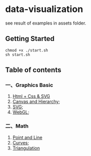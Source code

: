 # data-visualization

see result of examples in assets folder.

## Getting Started
```
chmod +x ./start.sh
sh start.sh
```
## Table of contents
### 一、Graphics Basic
1. [Html + Css & SVG](https://khum08.github.io/data-visualization/src/01-1.html)
2. [Canvas and Hierarchy](https://khum08.github.io/data-visualization/src/01-2.html);
3. [SVG](https://khum08.github.io/data-visualization/src/01-3.html);
4. [WebGL](https://khum08.github.io/data-visualization/src/01-4.html);

### 二、Math
1. [Point and Line](https://khum08.github.io/data-visualization/src/02-1.html)
2. [Curves](https://khum08.github.io/data-visualization/src/02-2.html);
3. [Triangulation](https://khum08.github.io/data-visualization/src/02-3.html)